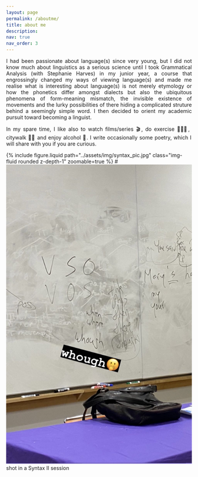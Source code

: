 ```yaml
---
layout: page
permalink: /aboutme/
title: about me
description:
nav: true
nav_order: 3
---
```


<p align="justify">
  I had been passionate about language(s) since very young, but I did not know much about linguistics as a serious science until I took Grammatical Analysis (with Stephanie Harves) in my junior year, a course that engrossingly changed my ways of viewing language(s) and made me realise what is interesting about language(s) is not merely etymology or how the phonetics differ amongst dialects but also the ubiquitous phenomena of form-meaning mismatch, the invisible existence of movements and the lurky possibilities of there hiding a complicated struture behind a seemingly simple word. I then decided to orient my academic pursuit toward becoming a linguist.
</p>
<p align="justify">
  In my spare time, I like also to watch films/series 🎬, do exercise 🏋🏻‍♂️, citywalk 🚶🏻 and enjoy alcohol 🍺. I write occasionally some poetry, which I will share with you if you are curious.
</p>


<div>
  {% include figure.liquid path="../assets/img/syntax_pic.jpg" class="img-fluid rounded z-depth-1" zoomable=true %}  # <img src="../assets/img/syntax_pic.jpg" alt="Image description">
  <div class="description">
    shot in a Syntax II session
  </div>
</div>
